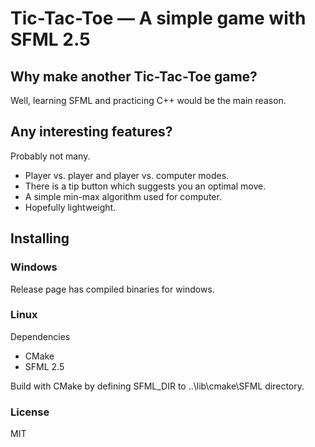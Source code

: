 # Tic-Tac-Toe — A simple game with SFML 2.5


## Why make another Tic-Tac-Toe game?
Well, learning SFML and practicing C++ would be the main reason. 

## Any interesting features?
Probably not many.
* Player vs. player and player vs. computer modes.
* There is a tip button which suggests you an optimal move. 
* A simple min-max algorithm used for computer.
* Hopefully lightweight.


## Installing

### Windows

Release page has compiled binaries for windows.

### Linux

Dependencies
* CMake
* SFML 2.5

Build with CMake by defining SFML_DIR to ..\lib\cmake\SFML directory.

### License
MIT
